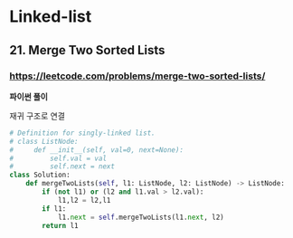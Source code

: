 # Linked-list

## 21. Merge Two Sorted Lists

### https://leetcode.com/problems/merge-two-sorted-lists/

**파이썬 풀이**

재귀 구조로 연결

```py
# Definition for singly-linked list.
# class ListNode:
#     def __init__(self, val=0, next=None):
#         self.val = val
#         self.next = next
class Solution:
    def mergeTwoLists(self, l1: ListNode, l2: ListNode) -> ListNode:
        if (not l1) or (l2 and l1.val > l2.val):
            l1,l2 = l2,l1
        if l1:
            l1.next = self.mergeTwoLists(l1.next, l2)
        return l1
```